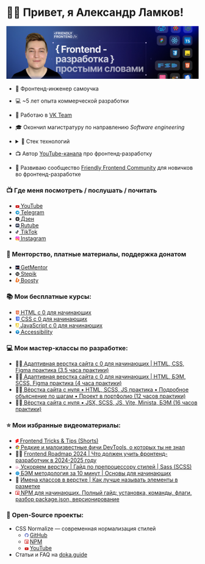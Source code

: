 # 👋🏻 Привет, я Александр Ламков!

![](assets/bg.jpg)

* 🧐 Фронтенд-инженер самоучка
* 💻 ~5 лет опыта коммерческой разработки
* 💼 Работаю в <a href="https://team.vk.company/" target="_blank">VK Team</a>
* 🎓 Окончил магистратуру по направлению _Software engineering_
* <details>
  <summary>🔧 Стек технологий</summary>

  - HTML (HTML5), EJS, JSX
  - CSS (CSS3), Sass (SCSS), PostCSS, Bootstrap, Tailwind, Animations
  - JavaScript (ES6+, OOP), jQuery, TypeScript
  - React
  - Redux (Redux Toolkit, Redux Persist), Zustand
  - Formik, React Hook Form, Yup, Axios, React Router, React Query
  - Webpack, Vite, Gulp, Rollup
  - Jest, React Testing Library, Enzyme, Chai, Mocha, Vitest
  - REST API, WebSockets, Long Polling
  - BEM, Feature-Sliced Design, Accessibility, UX
  - Git (GitHub, BitBucket, GitLab)
  - Figma, Adobe Photoshop, Avocode
  - CMS 1С-Битрикс, Drupal, OpenCart, MODX
  - CRM Битрикс24, Asana, Trello, Jira, Notion
  - PHP, Blade, Twig
  - Agile, Waterfall, SCRUM
  </details>
* 📺 Автор <a href="https://www.youtube.com/@AleksanderLamkov" target="_blank">YouTube-канала</a> про фронтенд-разработку
* 💬 Развиваю сообщество <a href="https://t.me/friendlyFrontendChat" target="_blank">Friendly Frontend Community</a> для новичков во фронтенд-разработке

### 📺 Где меня посмотреть / послушать / почитать
- <img src="assets/icons/platforms/youtube.svg" width="10"/><a href="https://www.youtube.com/@AleksanderLamkov" target="_blank"> YouTube</a>
- <img src="assets/icons/platforms/telegram.svg" width="10"/><a href="https://t.me/friendlyFrontend" target="_blank"> Telegram</a>
- <img src="assets/icons/platforms/dzen.svg" width="10"/><a href="https://dzen.ru/aleksanderlamkov" target="_blank"> Дзен</a>
- <img src="assets/icons/platforms/rutube.svg" width="10"/><a href="https://rutube.ru/channel/39067233/" target="_blank"> Rutube</a>
- <img src="assets/icons/platforms/tiktok.svg" width="10"/><a href="https://www.tiktok.com/@aleksanderlamkov" target="_blank"> TikTok</a>
- <img src="assets/icons/platforms/instagram.svg" width="10"/><a href="https://www.instagram.com/a1rth" target="_blank"> Instagram</a>

### 🙈 Менторство, платные материалы, поддержка донатом
- <img src="assets/icons/platforms/getmentor.png" width="10"/><a href="https://getmentor.dev/mentor/aleksandr-lamkov-1480" target="_blank"> GetMentor</a>
- <img src="assets/icons/platforms/stepik.svg" width="10"/><a href="https://stepik.org/users/1001545715/teach" target="_blank"> Stepik</a>
- <img src="assets/icons/platforms/boosty.svg" width="10"/><a href="https://boosty.to/friendly-frontend" target="_blank"> Boosty</a>

### 📚 Мои бесплатные курсы:
- <img src="assets/icons/technologies/html.svg" width="10"/><a href="https://www.youtube.com/playlist?list=PL0MUAHwery4ot0KmgGxlBSB7rXssLeA6h" target="_blank"> HTML с 0 для начинающих</a>
- <img src="assets/icons/technologies/css.svg" width="11"/><a href="https://www.youtube.com/playlist?list=PL0MUAHwery4o9I7QQVj_RP4ZVpmdx6evz" target="_blank"> CSS с 0 для начинающих</a>
- <img src="assets/icons/technologies/js.svg" width="9"/><a href="https://www.youtube.com/playlist?list=PL0MUAHwery4qn4Y27iUxmzC-JiauX7vSL" target="_blank"> JavaScript с 0 для начинающих</a>
- <img src="assets/icons/technologies/a11y.svg" width="10"/><a href="https://www.youtube.com/playlist?list=PL0MUAHwery4r4gCA3AOtHgArM_UOb2QUV" target="_blank"> Accessibility</a>

### 💻 Мои мастер-классы по разработке:
- 👨‍💻<a href="https://www.youtube.com/playlist?list=PL0MUAHwery4rqkzKF1mDBCIH_eZgjY6uN" target="_blank"> Адаптивная верстка сайта с 0 для начинающих | HTML, CSS, Figma практика (3.5 часа практики)</a>
- 🧑‍💻<a href="https://www.youtube.com/playlist?list=PL0MUAHwery4rdZt-8E9p9zty2ZUCH6Ai3" target="_blank"> Адаптивная верстка сайта с 0 для начинающих | HTML, БЭМ, SCSS, Figma практика (4 часа практики)</a>
- 🧑‍💻<a href="https://youtu.be/hkYzqTKnSIg" target="_blank"> Вёрстка сайта с нуля • HTML, SCSS, JS практика • Подробное объяснение по шагам • Проект в портфолио (12 часов практики)</a>
- 🧑‍💻<a href="https://stepik.org/a/228315" target="_blank"> Вёрстка сайта с нуля • JSX, SCSS, JS, Vite, Minista, БЭМ (16 часов практики)</a>

### ⭐ Мои избранные видеоматериалы:
- <img src="assets/icons/platforms/shorts.svg" width="8"/><a href="https://www.youtube.com/@AleksanderLamkov/shorts" target="_blank"> Frontend Tricks & Tips (Shorts)</a>
- <img src="assets/icons/technologies/chrome.svg" width="10"/><a href="https://www.youtube.com/playlist?list=PL0MUAHwery4qW_mKistLNWlh5ss1tstNi" target="_blank"> Редкие и малоизвестные фичи DevTools, о которых ты не знал</a>
- 👨‍🏫 <a href="https://youtu.be/1WRJKgwlX9w?si=c11wdZqqMfa-B3xL" target="_blank">Frontend Roadmap 2024 | Что должен учить фронтенд-разработчик в 2024-2025 году</a>
- <img src="assets/icons/technologies/sass.svg" width="10"/><a href="https://youtu.be/pBSch5AsJWs?si=VXcpbKTIBCu9BBwu" target="_blank"> Ускоряем верстку | Гайд по препроцессору стилей | Sass (SCSS)</a>
- <img src="assets/icons/technologies/bem.svg" width="10"/><a href="https://youtu.be/FH-t1mt-lSs?si=rTjJBYuirBi8xx4a" target="_blank"> БЭМ методология за 10 минут | Основы для начинающих</a>
- 🤔 <a href="https://youtu.be/EVWT4exv4jA" target="_blank">Имена классов в верстке | Как лучше называть элементы в разметке</a>
- <img src="assets/icons/platforms/npm.svg" width="10"/><a href="https://youtu.be/IsRl03T9VMo" target="_blank"> NPM для начинающих. Полный гайд: установка, команды, флаги, разбор package.json, версионирование</a>

### 🔬 Open-Source проекты:
- CSS Normalize — современная нормализация стилей
  - <img src="assets/icons/platforms/github.svg" width="10"/> <a href="https://github.com/aleksanderlamkov/css-normalize" target="_blank">GitHub</a>
  - <img src="assets/icons/platforms/npm.svg" width="10"/> <a href="https://www.npmjs.com/package/@a1rth/css-normalize" target="_blank">NPM</a>
  - <img src="assets/icons/platforms/youtube.svg" width="10"/> <a href="https://www.youtube.com/watch?v=A4Y5VwXGG9g&t=262s" target="_blank">YouTube</a>
- Статьи и FAQ на <a href="https://doka.guide/people/aleksanderlamkov/" target="_blank">doka.guide</a>